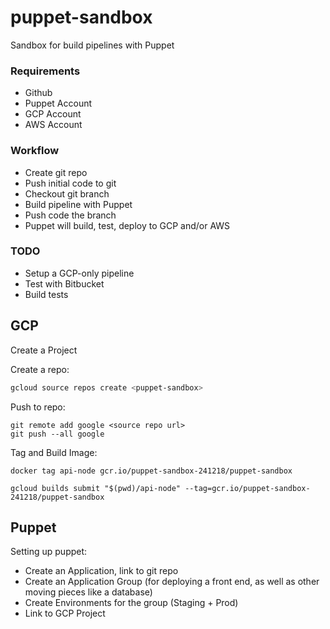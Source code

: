 # puppet-sandbox

Sandbox for build pipelines with Puppet

### Requirements

* Github
* Puppet Account
* GCP Account
* AWS Account

### Workflow

* Create git repo
* Push initial code to git
* Checkout git branch
* Build pipeline with Puppet
* Push code the branch
* Puppet will build, test, deploy to GCP and/or AWS

### TODO

* Setup a GCP-only pipeline
* Test with Bitbucket
* Build tests

## GCP

Create a Project

Create a repo:
```sh
gcloud source repos create <puppet-sandbox>
```

Push to repo:
```
git remote add google <source repo url>
git push --all google
```

Tag and Build Image:
```
docker tag api-node gcr.io/puppet-sandbox-241218/puppet-sandbox
```

```
gcloud builds submit "$(pwd)/api-node" --tag=gcr.io/puppet-sandbox-241218/puppet-sandbox
```

## Puppet

Setting up puppet:

* Create an Application, link to git repo
* Create an Application Group (for deploying a front end, as well as other moving pieces like a database)
* Create Environments for the group (Staging + Prod)
* Link to GCP Project
